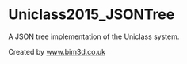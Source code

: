 # Uniclass2015_JSONTree
A JSON tree implementation of the Uniclass system.

Created by www.bim3d.co.uk
